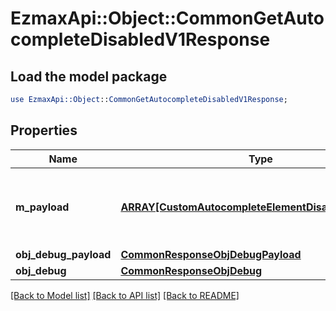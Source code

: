 # EzmaxApi::Object::CommonGetAutocompleteDisabledV1Response

## Load the model package
```perl
use EzmaxApi::Object::CommonGetAutocompleteDisabledV1Response;
```

## Properties
Name | Type | Description | Notes
------------ | ------------- | ------------- | -------------
**m_payload** | [**ARRAY[CustomAutocompleteElementDisabledResponse]**](CustomAutocompleteElementDisabledResponse.md) | Generic Autocomplete Response with a bDisabled Flag | 
**obj_debug_payload** | [**CommonResponseObjDebugPayload**](CommonResponseObjDebugPayload.md) |  | [optional] 
**obj_debug** | [**CommonResponseObjDebug**](CommonResponseObjDebug.md) |  | [optional] 

[[Back to Model list]](../README.md#documentation-for-models) [[Back to API list]](../README.md#documentation-for-api-endpoints) [[Back to README]](../README.md)


